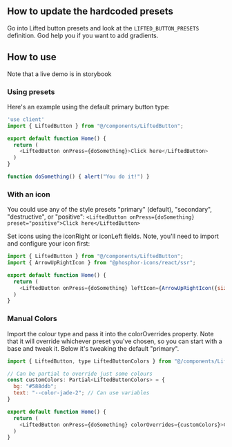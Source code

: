 ## How to update the hardcoded presets
Go into Lifted button presets and look at the `LIFTED_BUTTON_PRESETS` definition.
God help you if you want to add gradients.

## How to use
Note that a live demo is in storybook

### Using presets
Here's an example using the default primary button type:
```javascript
'use client'
import { LiftedButton } from "@/components/LiftedButton";

export default function Home() {
  return (
    <LiftedButton onPress={doSomething}>Click here</LiftedButton>
  )
}

function doSomething() { alert("You do it!") }
```

### With an icon
You could use any of the style presets "primary" (default), "secondary", "destructive", or "positive":
`<LiftedButton onPress={doSomething} preset="positive">Click here</LiftedButton>`

Set icons using the iconRight or iconLeft fields. Note, you'll need to import and configure your icon first:
``` javascript
import { LiftedButton } from "@/components/LiftedButton";
import { ArrowUpRightIcon } from "@phosphor-icons/react/ssr";

export default function Home() {
  return (
    <LiftedButton onPress={doSomething} leftIcon={ArrowUpRightIcon({size: 22})}>Click here</LiftedButton>
  )
}
```

### Manual Colors
Import the colour type and pass it into the colorOverrides property. Note that it will override whichever preset you've chosen, so you can start with a base and tweak it. Below it's tweaking the default "primary".
```javascript
import { LiftedButton, type LiftedButtonColors } from "@/components/LiftedButton";

// Can be partial to override just some colours
const customColors: Partial<LiftedButtonColors> = { 
  bg: "#588ddb";
  text: "--color-jade-2"; // Can use variables
}

export default function Home() {
  return (
    <LiftedButton onPress={doSomething} colorOverrides={customColors}>Click here</LiftedButton>
  )
}
```